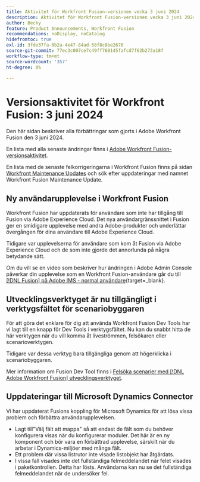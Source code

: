 ```yaml
---
title: Aktivitet för Workfront Fusion-versionen vecka 3 juni 2024
description: Aktivitet för Workfront Fusion-versionen vecka 3 juni 2024
author: Becky
feature: Product Announcements, Workfront Fusion
recommendations: noDisplay, noCatalog
hidefromtoc: true
exl-id: 3fde37fa-0b2a-4e47-84ad-58f8c8be2670
source-git-commit: 77ec3c007ce7c49ff760145fafcd7f62b273a18f
workflow-type: tm+mt
source-wordcount: '357'
ht-degree: 0%

---
```


# Versionsaktivitet för Workfront Fusion: 3 juni 2024

Den här sidan beskriver alla förbättringar som gjorts i Adobe Workfront Fusion den 3 juni 2024.

En lista med alla senaste ändringar finns i [Adobe Workfront Fusion-versionsaktivitet](/help/workfront-fusion/fusion-product-releases/fusion-release-activity.md).

En lista med de senaste felkorrigeringarna i Workfront Fusion finns på sidan [Workfront Maintenance Updates](https://experienceleague.adobe.com/docs/workfront-known-issues/releases/current-updates.html?lang=sv-SE) och sök efter uppdateringar med namnet Workfront Fusion Maintenance Update.

## Ny användarupplevelse i Workfront Fusion

Workfront Fusion har uppdaterats för användare som inte har tillgång till Fusion via Adobe Experience Cloud. Det nya användargränssnittet i Fusion ger en smidigare upplevelse med andra Adobe-produkter och underlättar övergången för dina användare till Adobe Experience Cloud.

Tidigare var upplevelserna för användare som kom åt Fusion via Adobe Experience Cloud och de som inte gjorde det annorlunda på några betydande sätt.

Om du vill se en video som beskriver hur ändringen i Adobe Admin Console påverkar din upplevelse som en Workfront Fusion-användare går du till [[!DNL Fusion] på Adobe IMS - normal användare](https://video.tv.adobe.com/v/3412465/){target=_blank}.

## Utvecklingsverktyget är nu tillgängligt i verktygsfältet för scenariobyggaren

För att göra det enklare för dig att använda Workfront Fusion Dev Tools har vi lagt till en knapp för Dev Tools i verktygsfältet. Nu kan du snabbt hitta de här verktygen när du vill komma åt liveströmmen, felsökaren eller scenarioverktygen.

Tidigare var dessa verktyg bara tillgängliga genom att högerklicka i scenariobyggaren.

Mer information om Fusion Dev Tool finns i [Felsöka scenarier med  [!DNL Adobe Workfront Fusion] utvecklingsverktyget](/help/workfront-fusion/manage-scenarios/debug-a-scenario.md).

## Uppdateringar till Microsoft Dynamics Connector

Vi har uppdaterat Fusions koppling för Microsoft Dynamics för att lösa vissa problem och förbättra användarupplevelsen.

* Lagt till&quot;Välj fält att mappa&quot; så att endast de fält som du behöver konfigurera visas när du konfigurerar moduler. Det här är en ny komponent och bör vara en förbättrad upplevelse, särskilt när du arbetar i Dynamics-miljöer med många fält.
* Ett problem där vissa listrutor inte visade listobjekt har åtgärdats.
* I vissa fall visades inte det fullständiga felmeddelandet när felet visades i paketkontrollen. Detta har lösts. Användarna kan nu se det fullständiga felmeddelandet när de undersöker fel.
